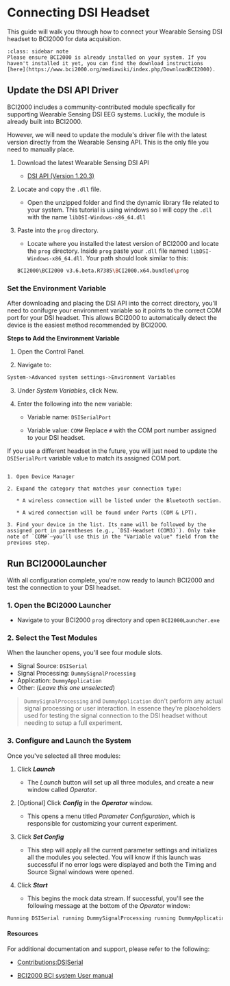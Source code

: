 # Connecting DSI Headset

This guide will walk you through how to connect your Wearable Sensing DSI headset to BCI2000 for data acquisition.

```{admonition} Note
:class: sidebar note
Please ensure BCI2000 is already installed on your system. If you haven't installed it yet, you can find the download instructions [here](https://www.bci2000.org/mediawiki/index.php/DownloadBCI2000).
```

## Update the DSI API Driver

BCI2000 includes a community-contributed module specfically for supporting Wearable Sensing DSI EEG systems. Luckily, the module is already built into BCI2000.

However, we will need to update the module's driver file with the latest version directly from the Wearable Sensing API. This is the only file you need to manually place.

1. Download the latest Wearable Sensing DSI API
   * [DSI API (Version 1.20.3)](https://wearablesensing.com/wp-content/uploads/2025/07/DSI_API_v1.20.3_06202025.zip)

2. Locate and copy the `.dll` file.

   * Open the unzipped folder and find the dynamic library file related to your system. This tutorial is using windows so I will copy the `.dll` with the name `libDSI-Windows-x86_64.dll`

3. Paste into the `prog` directory.

   * Locate where you installed the latest version of BCI2000 and locate the `prog` directory. Inside `prog` paste your `.dll` file named `libDSI-Windows-x86_64.dll`. Your path should look similar to this:

   ```sh
   BCI2000\BCI2000 v3.6.beta.R7385\BCI2000.x64.bundled\prog
   ```

<!-- To access it, you will need to download the source code from the SVN repository:
[http://www.bci2000.org/svn/trunk/src/contrib/SignalSource/DSISerial](http://www.bci2000.org/svn/trunk/src/contrib/SignalSource/DSISerial)

```{admonition} Note
:class: attention
Accessing the DSISerial SVN repository requires an existing BCI2000 account and an SVN client, as these links cannot be downloaded directly via a browser.

If you're unfamiliar with SVN tools, we recommend [TortoiseSVN](https://tortoisesvn.net/downloads.html) for Windows users, which provides a simple to use interface to download and manage SVN repositories.
``` -->

### Set the Environment Variable

After downloading and placing the DSI API into the correct directory, you'll need to conifugre your environment variable so it points to the correct COM port for your DSI headset. This allows BCI2000 to automatically detect the device is the easiest method recommended by BCI2000.

**Steps to Add the Environment Variable**

1. Open the Control Panel.

2. Navigate to:

```sh
System->Advanced system settings->Environment Variables
```

3. Under *System Variables*, click New.

4. Enter the following into the new variable:

   * Variable name: `DSISerialPort`

   * Variable value: `COM#`
Replace `#` with the COM port number assigned to your DSI headset.

If you use a different headset in the future, you will just need to update the `DSISerialPort` variable value to match its assigned COM port.

```{admonition} How to Find Your Headset's COM Port

1. Open Device Manager

2. Expand the category that matches your connection type:

   * A wireless connection will be listed under the Bluetooth section.

   * A wired connection will be found under Ports (COM & LPT).

3. Find your device in the list. Its name will be followed by the assigned port in parentheses (e.g., `DSI-Headset (COM3)`). Only take note of `COM#`—you’ll use this in the "Variable value" field from the previous step.

```

## Run BCI2000Launcher

With all configuration complete, you're now ready to launch BCI2000 and test the connection to your DSI headset.

### 1. Open the BCI2000 Launcher

* Navigate to your BCI2000 `prog` directory and open `BCI2000Launcher.exe`

### 2. Select the Test Modules

   When the launcher opens, you'll see four module slots.

* Signal Source: `DSISerial`
* Signal Processing: `DummySignalProcessing`
* Application: `DummyApplication`
* Other: (*Leave this one unselected*)

> `DummySignalProcessing` and `DummyApplication` don't perform any actual signal processing or user interaction. In essence they're placeholders used for testing the signal connection to the DSI headset without needing to setup a full experiment.

### 3. Configure and Launch the System

   Once you've selected all three modules:

   1. Click ***Launch***

      * The *Launch* button will set up all three modules, and create a new window called *Operator*.

   2. [Optional] Click ***Config*** in the ***Operator*** window.

      * This opens a menu titled *Parameter Configuration*, which is responsible for customizing your current experiment.

   3. Click ***Set Config***
      * This step will apply all the current parameter settings and initializes all the modules you selected. You will know if this launch was successful if no error logs were displayed and both the Timing and Source Signal windows were opened.

   4. Click ***Start***
      * This begins the mock data stream. If successful, you'll see the following message at the bottom of the *Operator* window:

   ```sh
   Running DSISerial running DummySignalProcessing running DummyApplication running
   ```

#### Resources

For additional documentation and support, please refer to the following:

* [Contributions:DSISerial](https://www.bci2000.org/mediawiki/index.php/Contributions:DSISerial)

* [BCI2000 BCI system User manual](https://manualzz.com/doc/6917512/bci2000-bci-system-user-manual)
